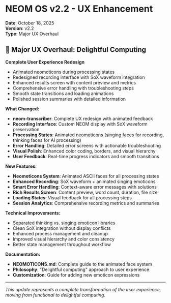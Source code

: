 # NEOM OS v2.2 - UX Enhancement

**Date**: October 18, 2025  
**Version**: v2.2  
**Type**: Major UX Overhaul

## 🎨 Major UX Overhaul: Delightful Computing

**Complete User Experience Redesign**
- Animated neomoticons during processing states
- Redesigned recording interface with SoX waveform integration
- Enhanced results screen with content preview and metrics
- Comprehensive error handling with troubleshooting steps
- Smooth state transitions and loading animations
- Polished session summaries with detailed information

**What Changed:**
- **neom-transcriber**: Complete UX redesign with animated feedback
- **Recording Interface**: Custom NEOM display with SoX waveform preservation
- **Processing States**: Animated neomoticons (singing faces for recording, thinking faces for AI processing)
- **Error Handling**: Detailed error screens with actionable troubleshooting
- **Visual Polish**: Enhanced color coding, borders, and visual hierarchy
- **User Feedback**: Real-time progress indicators and smooth transitions

**New Features:**
- **Neomoticons System**: Animated ASCII faces for all processing states
- **Enhanced Recording**: SoX waveform + animated singing emoticons
- **Smart Error Handling**: Context-aware error messages with solutions
- **Rich Results Screen**: Content preview, word count, duration, file size
- **Loading States**: Visual feedback for all processing steps
- **Session Analytics**: Comprehensive recording metrics and summaries

**Technical Improvements:**
- Separated thinking vs. singing emoticon libraries
- Clean SoX integration without display conflicts
- Enhanced process management and cleanup
- Improved visual hierarchy and color consistency
- Better state management throughout workflow

**Documentation:**
- **NEOMOTICONS.md**: Complete guide to the animated face system
- **Philosophy**: "Delightful computing" approach to user experience
- **Customization**: Guide for adding new emoticon expressions

---

*This update represents a complete transformation of the user experience, moving from functional to delightful computing.*
